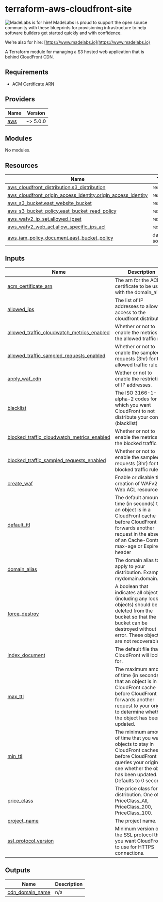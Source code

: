 # terraform-aws-cloudfront-site

<!-- BEGIN MadeLabs Header -->
![MadeLabs is for hire!](https://d2xqy67kmqxrk1.cloudfront.net/horizontal_logo_white.png)
MadeLabs is proud to support the open source community with these blueprints for provisioning infrastructure to help software builders get started quickly and with confidence. 

We're also for hire: [https://www.madelabs.io](https://www.madelabs.io)
<!-- END MadeLabs Header -->

A Terraform module for managing a S3 hosted web application that is behind CloudFront CDN.

## Requirements

- ACM Certificate ARN

<!-- BEGIN_TF_DOCS -->
## Providers

| Name | Version |
|------|---------|
| <a name="provider_aws"></a> [aws](#provider\_aws) | ~> 5.0.0 |

## Modules

No modules.

## Resources

| Name | Type |
|------|------|
| [aws_cloudfront_distribution.s3_distribution](https://registry.terraform.io/providers/hashicorp/aws/latest/docs/resources/cloudfront_distribution) | resource |
| [aws_cloudfront_origin_access_identity.origin_access_identity](https://registry.terraform.io/providers/hashicorp/aws/latest/docs/resources/cloudfront_origin_access_identity) | resource |
| [aws_s3_bucket.east_website_bucket](https://registry.terraform.io/providers/hashicorp/aws/latest/docs/resources/s3_bucket) | resource |
| [aws_s3_bucket_policy.east_bucket_read_policy](https://registry.terraform.io/providers/hashicorp/aws/latest/docs/resources/s3_bucket_policy) | resource |
| [aws_wafv2_ip_set.allowed_ipset](https://registry.terraform.io/providers/hashicorp/aws/latest/docs/resources/wafv2_ip_set) | resource |
| [aws_wafv2_web_acl.allow_specific_ips_acl](https://registry.terraform.io/providers/hashicorp/aws/latest/docs/resources/wafv2_web_acl) | resource |
| [aws_iam_policy_document.east_bucket_policy](https://registry.terraform.io/providers/hashicorp/aws/latest/docs/data-sources/iam_policy_document) | data source |

## Inputs

| Name | Description | Type | Default | Required |
|------|-------------|------|---------|:--------:|
| <a name="input_acm_certificate_arn"></a> [acm\_certificate\_arn](#input\_acm\_certificate\_arn) | The arn for the ACM certificate to be used with the domain\_alias. | `string` | n/a | yes |
| <a name="input_allowed_ips"></a> [allowed\_ips](#input\_allowed\_ips) | The list of IP addresses to allow access to the cloudfront distribution | `list(string)` | `[]` | no |
| <a name="input_allowed_traffic_cloudwatch_metrics_enabled"></a> [allowed\_traffic\_cloudwatch\_metrics\_enabled](#input\_allowed\_traffic\_cloudwatch\_metrics\_enabled) | Whether or not to enable the metrics for the allowed traffic rule. | `bool` | `true` | no |
| <a name="input_allowed_traffic_sampled_requests_enabled"></a> [allowed\_traffic\_sampled\_requests\_enabled](#input\_allowed\_traffic\_sampled\_requests\_enabled) | Whether or not to enable the sampled requests (3hr) for the allowed traffic rule. | `bool` | `true` | no |
| <a name="input_apply_waf_cdn"></a> [apply\_waf\_cdn](#input\_apply\_waf\_cdn) | Wether or not to enable the restriction of IP addresses. | `bool` | `false` | no |
| <a name="input_blacklist"></a> [blacklist](#input\_blacklist) | The ISO 3166-1-alpha-2 codes for which you want CloudFront to not distribute your content (blacklist) | `list(string)` | <pre>[<br>  "RU",<br>  "KP",<br>  "IR"<br>]</pre> | no |
| <a name="input_blocked_traffic_cloudwatch_metrics_enabled"></a> [blocked\_traffic\_cloudwatch\_metrics\_enabled](#input\_blocked\_traffic\_cloudwatch\_metrics\_enabled) | Whether or not to enable the metrics for the blocked traffic rule. | `bool` | `true` | no |
| <a name="input_blocked_traffic_sampled_requests_enabled"></a> [blocked\_traffic\_sampled\_requests\_enabled](#input\_blocked\_traffic\_sampled\_requests\_enabled) | Whether or not to enable the sampled requests (3hr) for the blocked traffic rule. | `bool` | `true` | no |
| <a name="input_create_waf"></a> [create\_waf](#input\_create\_waf) | Enable or disable the creation of WAFv2 Web ACL resources. | `bool` | `false` | no |
| <a name="input_default_ttl"></a> [default\_ttl](#input\_default\_ttl) | The default amount of time (in seconds) that an object is in a CloudFront cache before CloudFront forwards another request in the absence of an Cache-Control max-age or Expires header | `number` | `60` | no |
| <a name="input_domain_alias"></a> [domain\_alias](#input\_domain\_alias) | The domain alias to apply to your distribution. Example: mydomain.domain.com | `string` | n/a | yes |
| <a name="input_force_destroy"></a> [force\_destroy](#input\_force\_destroy) | A boolean that indicates all objects (including any locked objects) should be deleted from the bucket so that the bucket can be destroyed without error. These objects are not recoverable. | `bool` | `true` | no |
| <a name="input_index_document"></a> [index\_document](#input\_index\_document) | The default file that CloudFront will look for. | `string` | `"index.html"` | no |
| <a name="input_max_ttl"></a> [max\_ttl](#input\_max\_ttl) | The maximum amount of time (in seconds) that an object is in a CloudFront cache before CloudFront forwards another request to your origin to determine whether the object has been updated. | `number` | `120` | no |
| <a name="input_min_ttl"></a> [min\_ttl](#input\_min\_ttl) | The minimum amount of time that you want objects to stay in CloudFront caches before CloudFront queries your origin to see whether the object has been updated. Defaults to 0 seconds | `number` | `0` | no |
| <a name="input_price_class"></a> [price\_class](#input\_price\_class) | The price class for this distribution. One of PriceClass\_All, PriceClass\_200, PriceClass\_100. | `string` | `"PriceClass_100"` | no |
| <a name="input_project_name"></a> [project\_name](#input\_project\_name) | The project name. | `string` | n/a | yes |
| <a name="input_ssl_protocol_version"></a> [ssl\_protocol\_version](#input\_ssl\_protocol\_version) | Minimum version of the SSL protocol that you want CloudFront to use for HTTPS connections. | `string` | `"TLSv1.2_2021"` | no |

## Outputs

| Name | Description |
|------|-------------|
| <a name="output_cdn_domain_name"></a> [cdn\_domain\_name](#output\_cdn\_domain\_name) | n/a |
<!-- END_TF_DOCS -->